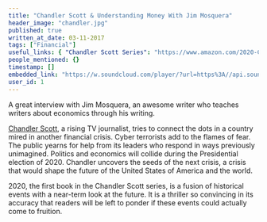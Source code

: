 ```yaml
---
title: "Chandler Scott & Understanding Money With Jim Mosquera"
header_image: "chandler.jpg"
published: true
written_at_date: 03-11-2017
tags: ["Financial"]
useful_links: { "Chandler Scott Series": "https://www.amazon.com/2020-Chandler-Scott-Book-1/dp/B0742KFJDF" }
people_mentioned: {}
timestamp: []
embedded_link: "https://w.soundcloud.com/player/?url=https%3A//api.soundcloud.com/tracks/341513924"
user_id: 1
---
```

A great interview with Jim Mosquera, an awesome writer who teaches writers about economics through his writing.

[Chandler Scott](http://www.jimmosquera.com/index.php/book/2020-2/), a rising TV journalist, tries to connect the dots in a country mired in another financial crisis.  Cyber terrorists add to the flames of fear.  The public yearns for help from its leaders who respond in ways previously unimagined.  Politics and economics will collide during the Presidential election of 2020.   Chandler uncovers the seeds of the next crisis, a crisis that would shape the future of the United States of America and the world.

2020, the first book in the Chandler Scott series, is a fusion of historical events with a near-term look at the future.  It is a thriller so convincing in its accuracy that readers will be left to ponder if these events could actually come to fruition.

